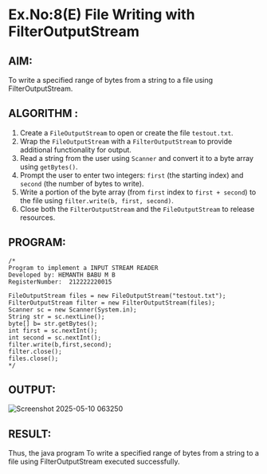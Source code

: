 # Ex.No:8(E)  File Writing with FilterOutputStream

## AIM:
To write a specified range of bytes from a string to a file using FilterOutputStream.
## ALGORITHM :
1. Create a `FileOutputStream` to open or create the file `testout.txt`.
2. Wrap the `FileOutputStream` with a `FilterOutputStream` to provide additional functionality for output.
3. Read a string from the user using `Scanner` and convert it to a byte array using `getBytes()`.
4. Prompt the user to enter two integers: `first` (the starting index) and `second` (the number of bytes to write).
5. Write a portion of the byte array (from `first` index to `first + second`) to the file using `filter.write(b, first, second)`.
6. Close both the `FilterOutputStream` and the `FileOutputStream` to release resources.

## PROGRAM:
 ```
/*
Program to implement a INPUT STREAM READER
Developed by: HEMANTH BABU M B
RegisterNumber:  212222220015

FileOutputStream files = new FileOutputStream("testout.txt");
FilterOutputStream filter = new FilterOutputStream(files);
Scanner sc = new Scanner(System.in);
String str = sc.nextLine();
byte[] b= str.getBytes();
int first = sc.nextInt();
int second = sc.nextInt();
filter.write(b,first,second);
filter.close();
files.close();
*/
```


## OUTPUT:

![Screenshot 2025-05-10 063250](https://github.com/user-attachments/assets/7fa7e44d-7667-46ba-b3ef-eb024bcaad78)


## RESULT:
Thus, the java program To write a specified range of bytes from a string to a file using FilterOutputStream executed successfully.

